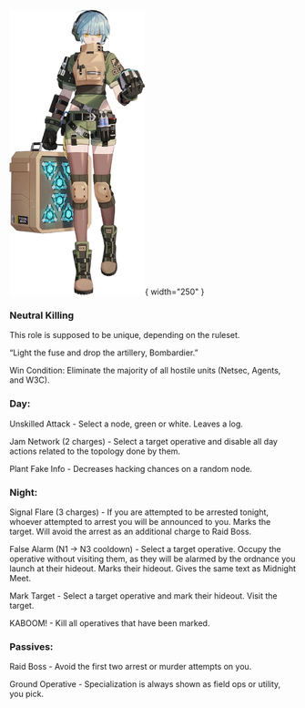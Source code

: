 ![bombardier.png](Images/bombardier.png){ width="250" }

### **Neutral Killing**

This role is supposed to be unique, depending on the ruleset.

“Light the fuse and drop the artillery, Bombardier.”

Win Condition: Eliminate the majority of all hostile units (Netsec, Agents, and W3C).

### **Day:**

Unskilled Attack - Select a node, green or white. Leaves a log.

Jam Network (2 charges) - Select a target operative and disable all day actions related to the topology done by them.

Plant Fake Info - Decreases hacking chances on a random node.

### **Night:**

Signal Flare (3 charges) - If you are attempted to be arrested tonight, whoever attempted to arrest you will be announced to you. Marks the target. Will avoid the arrest as an additional charge to Raid Boss.

False Alarm (N1 -> N3 cooldown) - Select a target operative. Occupy the operative without visiting them, as they will be alarmed by the ordnance you launch at their hideout. Marks their hideout. Gives the same text as Midnight Meet.

Mark Target - Select a target operative and mark their hideout. Visit the target.

KABOOM! - Kill all operatives that have been marked.

### **Passives:**

Raid Boss - Avoid the first two arrest or murder attempts on you.

Ground Operative - Specialization is always shown as field ops or utility, you pick.